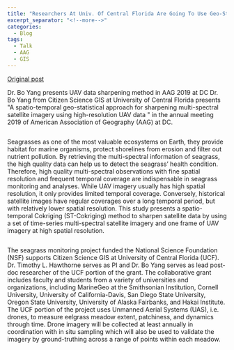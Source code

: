 ```yaml
---
title: "Researchers At Univ. Of Central Florida Are Going To Use Geo-Statistical Approach To Blend UAV Imagery With Satellite Data For Monitoring Seagrass Along West Coast."
excerpt_separator: "<!--more-->"
categories:
  - Blog
tags:
  - Talk
  - AAG
  - GIS
---
```

[Original post](https://www.citizensciencegis.org/blog/researcher-at-univ-of-central-florida-is-going-to-use-geo-statistical-approach-to-blend-uav-imagery-with-satellite-data-for-monitoring-seagrass-along-west-coast)

Dr. Bo Yang presents UAV data sharpening method in AAG 2019 at DC
Dr. Bo Yang from Citizen Science GIS at University of Central Florida presents "A spatio-temporal geo-statistical approach for sharpening multi-spectral satellite imagery using high-resolution UAV data " in the annual meeting 2019 of American Association of Geography (AAG) at DC.

<img src="{{ site.url }}{{ site.baseurl }}/assets/images/Gallery/Picture75.jpg" alt="">

Seagrasses as one of the most valuable ecosystems on Earth, they provide habitat for marine organisms, protect shorelines from erosion and filter out nutrient pollution. By retrieving the multi-spectral information of seagrass, the high quality data can help us to detect the seagrass’ health condition. Therefore, high quality multi-spectral observations with fine spatial resolution and frequent temporal coverage are indispensable in seagrass monitoring and analyses. While UAV imagery usually has high spatial resolution, it only provides limited temporal coverage. Conversely, historical satellite images have regular coverages over a long temporal period, but with relatively lower spatial resolution. This study presents a spatio-temporal Cokriging (ST-Cokriging) method to sharpen satellite data by using a set of time-series multi-spectral satellite imagery and one frame of UAV imagery at high spatial resolution.

<img src="{{ site.url }}{{ site.baseurl }}/assets/images/Gallery/Picture77.jpg" alt="">

The seagrass monitoring project funded the National Science Foundation (NSF) supports Citizen Science GIS at University of Central Florida (UCF). Dr. Timothy L. Hawthorne serves as PI and Dr. Bo Yang serves as lead post-doc researcher of the UCF portion of the grant. The collaborative grant includes faculty and students from a variety of universities and organizations, including MarineGeo at the Smithsonian Institution, Cornell University, University of California-Davis, San Diego State University, Oregon State University, University of Alaska Fairbanks, and Hakai Institute.
The UCF portion of the project uses Unmanned Aerial Systems (UAS), i.e. drones, to measure eelgrass meadow extent, patchiness, and dynamics through time. Drone imagery will be collected at least annually in coordination with in situ sampling which will also be used to validate the imagery by ground-truthing across a range of points within each meadow. 